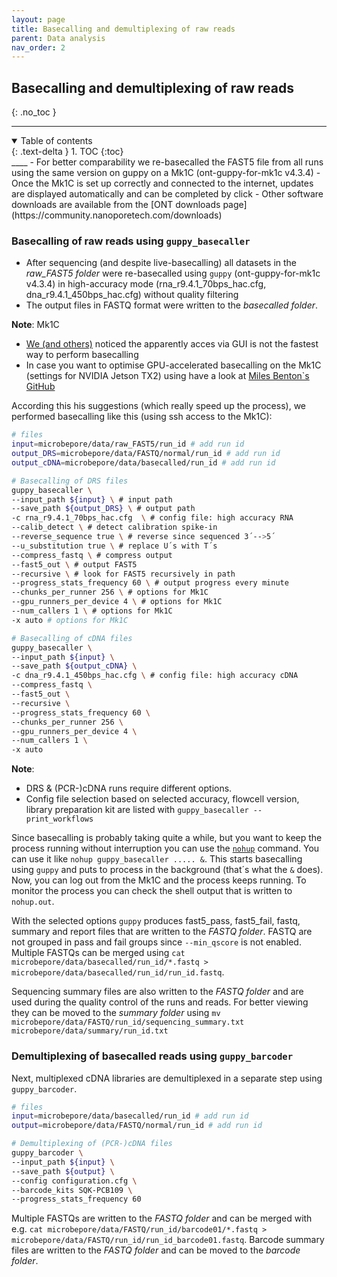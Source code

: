 ```yaml
---
layout: page
title: Basecalling and demultiplexing of raw reads 
parent: Data analysis
nav_order: 2
---
```


## Basecalling and demultiplexing of raw reads  
{: .no_toc }
____
<details open markdown="block">
  <summary>
    Table of contents
  </summary>
  {: .text-delta }
1. TOC
{:toc}
</details> 
____
- For better comparability we re-basecalled the FAST5 file from all runs using the same version on guppy on a Mk1C (ont-guppy-for-mk1c v4.3.4)   
- Once the Mk1C is set up correctly and connected to the internet, updates are displayed automatically and can be completed by click   
- Other software downloads are available from the [ONT downloads page](https://community.nanoporetech.com/downloads)    

### Basecalling of raw reads using `guppy_basecaller`   
- After sequencing (and despite live-basecalling) all datasets in the *raw_FAST5 folder* were re-basecalled using `guppy` (ont-guppy-for-mk1c v4.3.4) in high-accuracy mode (rna_r9.4.1_70bps_hac.cfg, dna_r9.4.1_450bps_hac.cfg) without quality filtering   
-  The output files in FASTQ format were written to the *basecalled folder*.   

**Note**: Mk1C   
- [We (and others)](https://community.nanoporetech.com/posts/fastest-way-to-re-basecall) noticed the apparently acces via GUI is not the fastest way to perform basecalling  
- In case you want to optimise GPU-accelerated basecalling on the Mk1C (settings for NVIDIA Jetson TX2) using have a look at [Miles Benton`s GitHub](https://github.com/sirselim/jetson_nanopore_sequencing)   

According this his suggestions (which really speed up the process), we performed basecalling like this (using ssh access to the Mk1C):     

```bash
# files
input=microbepore/data/raw_FAST5/run_id # add run id
output_DRS=microbepore/data/FASTQ/normal/run_id # add run id
output_cDNA=microbepore/data/basecalled/run_id # add run id

# Basecalling of DRS files
guppy_basecaller \
--input_path ${input} \ # input path
--save_path ${output_DRS} \ # output path
-c rna_r9.4.1_70bps_hac.cfg  \ # config file: high accuracy RNA
--calib_detect \ # detect calibration spike-in
--reverse_sequence true \ # reverse since sequenced 3´-->5´
--u_substitution true \ # replace U´s with T´s
--compress_fastq \ # compress output
--fast5_out \ # output FAST5
--recursive \ # look for FAST5 recursively in path
--progress_stats_frequency 60 \ # output progress every minute
--chunks_per_runner 256 \ # options for Mk1C
--gpu_runners_per_device 4 \ # options for Mk1C
--num_callers 1 \ # options for Mk1C
-x auto # options for Mk1C

# Basecalling of cDNA files 
guppy_basecaller \
--input_path ${input} \
--save_path ${output_cDNA} \
-c dna_r9.4.1_450bps_hac.cfg \ # config file: high accuracy cDNA 
--compress_fastq \
--fast5_out \
--recursive \
--progress_stats_frequency 60 \
--chunks_per_runner 256 \
--gpu_runners_per_device 4 \
--num_callers 1 \
-x auto
```

**Note**: 
- DRS & (PCR-)cDNA runs require different options.    
- Config file selection based on selected accuracy, flowcell version, library preparation kit are listed with `guppy_basecaller --print_workflows`    

Since basecalling is probably taking quite a while, but you want to keep the process running without interruption you can use the [`nohup`](https://linuxhint.com/how_to_use_nohup_linux/) command. You can use it like `nohup guppy_basecaller ..... &`. This starts basecalling using `guppy` and puts to process in the background (that´s what the `&` does). Now, you can log out from the Mk1C and the process keeps running. To monitor the process you can check the shell output that is written to `nohup.out`.    

With the selected options `guppy` produces fast5_pass, fast5_fail, fastq, summary and report files that are written to the *FASTQ folder*. 
FASTQ are not grouped in pass and fail groups since `--min_qscore` is not enabled. Multiple FASTQs can be merged using `cat microbepore/data/basecalled/run_id/*.fastq > microbepore/data/basecalled/run_id/run_id.fastq`.  

Sequencing summary files are also  written to the *FASTQ folder* and are used during the quality control of the runs and reads. For better viewing they can be moved to the *summary folder* using
`mv microbepore/data/FASTQ/run_id/sequencing_summary.txt microbepore/data/summary/run_id.txt`

### Demultiplexing of basecalled reads using `guppy_barcoder`   
Next, multiplexed cDNA libraries are demultiplexed in a separate step using `guppy_barcoder`.   
```bash
# files
input=microbepore/data/basecalled/run_id # add run id
output=microbepore/data/FASTQ/normal/run_id # add run id

# Demultiplexing of (PCR-)cDNA files
guppy_barcoder \
--input_path ${input} \
--save_path ${output} \
--config configuration.cfg \
--barcode_kits SQK-PCB109 \
--progress_stats_frequency 60
```

Multiple FASTQs are written to the *FASTQ folder* and can be merged with e.g. `cat microbepore/data/FASTQ/run_id/barcode01/*.fastq > microbepore/data/FASTQ/run_id/run_id_barcode01.fastq`. Barcode summary files are written to the *FASTQ folder* and can be moved to the *barcode folder*. 




